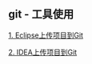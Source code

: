 ## git - 工具使用

[1. Eclipse上传项目到Git](https://github.com/yueyuanyang/knowledge/blob/master/git/tools/part1.md)

[2. IDEA上传项目到Git](https://github.com/yueyuanyang/knowledge/blob/master/git/tools/part2.md)
